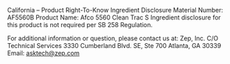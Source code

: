  
 
 
California – Product Right-To-Know Ingredient Disclosure 
Material Number: AF5560B 
Product Name: Afco 5560 Clean Trac S 
Ingredient disclosure for this product is not required per SB 258 Regulation. 
 
For additional information or question, please contact us at: 
Zep, Inc. 
C/O Technical Services 
3330 Cumberland Blvd. SE, Ste 700 
Atlanta, GA 30339 
Email: asktech@zep.com 
 
 
 
 
